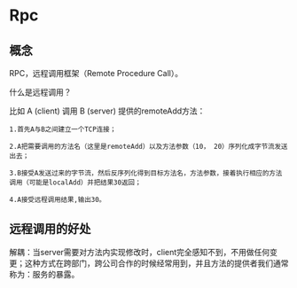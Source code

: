 # Rpc

## 概念

RPC，远程调用框架（Remote Procedure Call）。

什么是远程调用？

比如 A (client) 调用 B (server) 提供的remoteAdd方法：

    1.首先A与B之间建立一个TCP连接；

    2.A把需要调用的方法名（这里是remoteAdd）以及方法参数（10， 20）序列化成字节流发送出去；

    3.B接受A发送过来的字节流，然后反序列化得到目标方法名，方法参数，接着执行相应的方法调用（可能是localAdd）并把结果30返回；

    4.A接受远程调用结果,输出30。
    
## 远程调用的好处

解耦：当server需要对方法内实现修改时，client完全感知不到，不用做任何变更；这种方式在跨部门，跨公司合作的时候经常用到，并且方法的提供者我们通常称为：服务的暴露。

